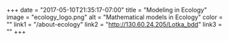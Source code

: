 +++
  date = "2017-05-10T21:35:17-07:00"
  title = "Modeling in Ecology"
  image = "ecology_logo.png"
  alt = "Mathematical models in Ecology"
  color = ""
  link1 = "/about-ecology"
  link2 = "http://130.60.24.205/Lotka_bdd"
  link3 = ""
+++